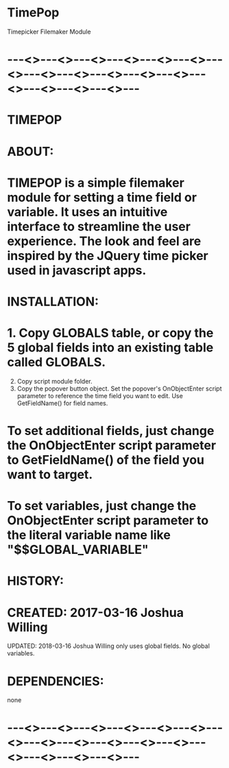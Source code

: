 # TimePop
Timepicker Filemaker Module


# ---<>---<>---<>---<>---<>---<>---<>---<>---<>---<>---<>---<>---<>---<>---<>---<>---
# TIMEPOP
# 
# ABOUT:
# TIMEPOP is a simple filemaker module for setting a time field or variable. It uses an intuitive interface to streamline the user experience. The look and feel are inspired by the JQuery time picker used in javascript apps.
# 
# 
# 
# 
# INSTALLATION:
# 1. Copy GLOBALS table, or copy the 5 global fields into an existing table called GLOBALS.
2. Copy script module folder.
3. Copy the popover button object. Set the popover's OnObjectEnter script parameter to reference the time field you want to edit. Use GetFieldName(<yourField>) for field names.
# 
# To set additional fields, just change the OnObjectEnter script parameter to GetFieldName(<yourField>) of the field you want to target.
# 
# To set variables, just change the OnObjectEnter script parameter to the literal variable name like "$$GLOBAL_VARIABLE"
# 
# 
# 
# 
# HISTORY:
# CREATED: 2017-03-16   Joshua Willing
UPDATED: 2018-03-16   Joshua Willing only uses global fields. No global variables.
# 
# 
# 
# 
# DEPENDENCIES: 
none
# 
# 
# ---<>---<>---<>---<>---<>---<>---<>---<>---<>---<>---<>---<>---<>---<>---<>---<>---
# 
